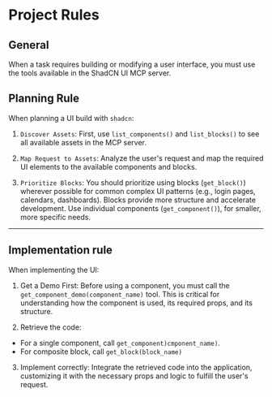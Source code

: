 # Project Rules

## General

When a task requires building or modifying a user interface, you must use the tools available in the ShadCN UI MCP server.

## Planning Rule

When planning a UI build with `shadcn`:

1) `Discover Assets`:  First, use `list_components()` and `list_blocks()` to see all available assets in the MCP server.

2) `Map Request to Assets`: Analyze the user's request and map the required UI elements to the available components and blocks.

3) `Prioritize Blocks`: You should prioritize using blocks (`get_block()`) wherever possible for common complex UI patterns (e.g., login pages, calendars, dashboards). Blocks provide more structure and accelerate development. Use individual components (`get_component()`), for smaller, more specific needs.

---

## Implementation rule

When implementing the UI:

1. Get a Demo First: Before using a component, you must call the `get_component_demo(component_name)` tool. This is critical for understanding how the component is used, its required props, and its structure.

2. Retrieve the code:
  - For a single component, call `get_component)cmponent_name)`.
  - For composite block, call `get_block(block_name)`

3. Implement correctly: Integrate the retrieved code into the application, customizing it with the necessary props and logic to fulfill the user's request.
